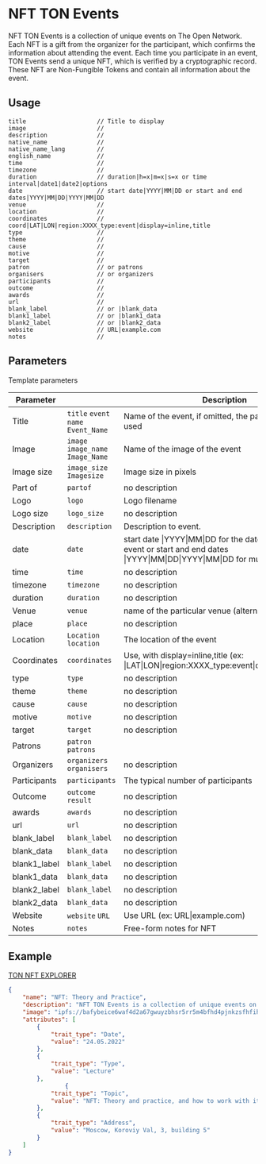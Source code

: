 # NFT TON Events
NFT TON Events is a collection of unique events on The Open Network. Each NFT is a gift from the organizer for the participant, which confirms the information about attending the event. Each time you participate in an event, TON Events send a unique NFT, which is verified by a cryptographic record. These NFT are Non-Fungible Tokens and contain all information about the event.

## Usage
```
title                    // Title to display
image                    // 
description              // 
native_name              // 
native_name_lang         // 
english_name             // 
time                     // 
timezone                 // 
duration                 // duration|h=x|m=x|s=x or time interval|date1|date2|options
date                     // start date|YYYY|MM|DD or start and end dates|YYYY|MM|DD|YYYY|MM|DD
venue                    // 
location                 // 
coordinates              // coord|LAT|LON|region:XXXX_type:event|display=inline,title
type                     // 
theme                    // 
cause                    // 
motive                   // 
target                   // 
patron                   // or patrons
organisers               // or organizers
participants             // 
outcome                  // 
awards                   // 
url                      // 
blank_label              // or |blank_data
blank1_label             // or |blank1_data
blank2_label             // or |blank2_data
website                  // URL|example.com
notes                    // 
```
## Parameters
Template parameters

|Parameter| |Description |Type |Status |
|-|-|-|-|-|
|Title |`title` `event` `name` `Event_Name` |Name of the event, if omitted, the page name will be used |Line |optional |
|Image |`image` `image_name` `Image_Name` |Name of the image of the event |File |suggested |
|Image size |`image_size` `Imagesize` |Image size in pixels |Unknown |deprecated |
|Part of |`partof` |no description |Unknown |optional |
|Logo |`logo` |Logo filename |File |optional |
|Logo size |`logo_size` |no description |Unknown |optional |
|Description |`description` |Description to event. |Line |optional |
|date |`date` |start date \|YYYY\|MM\|DD for the date of a single-day event or start and end dates \|YYYY\|MM\|DD\|YYYY\|MM\|DD for multi-day events |Unknown |optional |
|time |`time` |no description |Unknown |optional |
|timezone |`timezone` |no description |Unknown |optional |
|duration |`duration` |no description |Unknown |optional |
|Venue |`venue` |name of the particular venue (alternative to location) |Unknown |optional |
|place |`place` |no description |Unknown |optional |
|Location |`Location` `location` |The location of the event |Line |optional |
|Coordinates |`coordinates` |Use, with display=inline,title (ex: \|LAT\|LON\|region:XXXX_type:event\|display=inline,title) |Unknown |optional |
|type |`type` |no description |Unknown |optional |
|theme |`theme` |no description |Unknown |optional |
|cause |`cause` |no description |Unknown |optional |
|motive |`motive` |no description |Unknown |optional |
|target |`target` |no description |Unknown |optional |
|Patrons |`patron` `patrons` | | |optional |
|Organizers |`organizers` `organisers` |no description |Unknown |optional |
|Participants |`participants` |The typical number of participants |Line |optional |
|Outcome |`outcome` `result` |no description |Line |optional |
|awards |`awards` |no description |Unknown |optional |
|url |`url` |no description |Unknown |optional |
|blank_label |`blank_label` |no description |Unknown |optional |
|blank_data |`blank_data` |no description |Unknown |optional |
|blank1_label |`blank_label` |no description |Unknown |optional |
|blank1_data |`blank_data` |no description |Unknown |optional |
|blank2_label |`blank_label` |no description |Unknown |optional |
|blank2_data |`blank_data` |no description |Unknown |optional |
|Website |`website` `URL` |Use URL (ex: URL\|example.com) |Unknown |optional |
|Notes |`notes` |Free-form notes for NFT |Unknown |optional |

## Example
[TON NFT EXPLORER](https://explorer.tonnft.tools/collection/EQC3xU7M2blJMsJLgE5WRKeomCXwtlSXU_wHIL7q57MkcLy5)
```json
{
    "name": "NFT: Тheory and Practice",
    "description": "NFT TON Events is a collection of unique events on The Open Network. Each NFT is a gift from the organizer for the participant, which confirms the information about attending the event. Each time you participate in an event, TON Events send a unique NFT, which is verified by a cryptographic record. These NFT are Non-Fungible Tokens and contain all information about the event.",
    "image": "ipfs://bafybeice6waf4d2a67gwuyzbhsr5rr5m4bfhd4pjnkzsfhfihkudfgxie4/logo.png",
    "attributes": [
        {
            "trait_type": "Date",
            "value": "24.05.2022"
        },
        {
            "trait_type": "Type",
            "value": "Lecture"
        },
                {
            "trait_type": "Topic",
            "value": "NFT: Theory and practice, and how to work with it"
        },
        {
            "trait_type": "Address",
            "value": "Moscow, Koroviy Val, 3, building 5"
        }
    ]
}
```